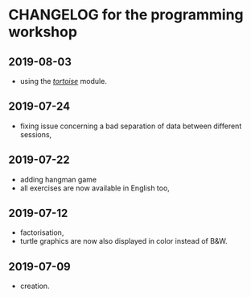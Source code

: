 # CHANGELOG for the programming workshop

## 2019-08-03

- using the [*tortoise*](https://q37.info/s/q4ghchsr) module.

## 2019-07-24

- fixing issue concerning a bad separation of data between different sessions,

## 2019-07-22

- adding hangman game
- all exercises are now available in English too,

## 2019-07-12

- factorisation,
- turtle graphics are now also displayed in color instead of B&W.

## 2019-07-09

- creation.
